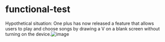 # functional-test

Hypothetical situation: One plus has now released a feature that allows users to play and choose songs by drawing a V on a blank screen without turning on the device.![image](https://user-images.githubusercontent.com/98784547/169891141-3b4f9522-4839-4815-bd00-4887d5280d9c.png)
